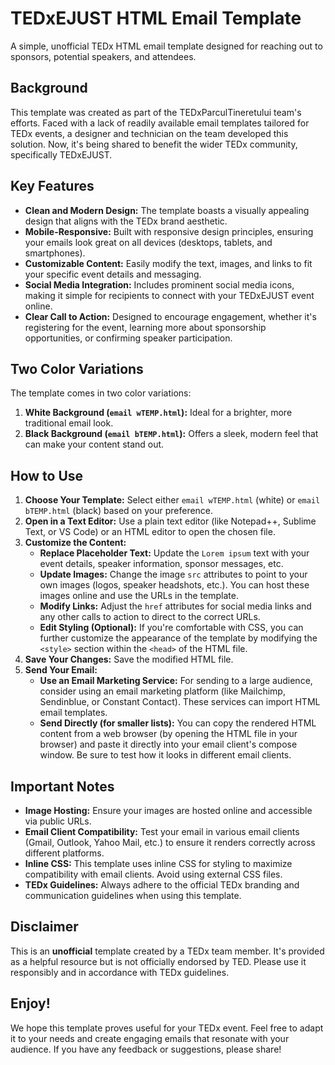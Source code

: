 # TEDxEJUST HTML Email Template

A simple, unofficial TEDx HTML email template designed for reaching out to sponsors, potential speakers, and attendees.

## Background

This template was created as part of the TEDxParculTineretului team's efforts. Faced with a lack of readily available email templates tailored for TEDx events, a designer and technician on the team developed this solution. Now, it's being shared to benefit the wider TEDx community, specifically TEDxEJUST.

## Key Features

*   **Clean and Modern Design:** The template boasts a visually appealing design that aligns with the TEDx brand aesthetic.
*   **Mobile-Responsive:**  Built with responsive design principles, ensuring your emails look great on all devices (desktops, tablets, and smartphones).
*   **Customizable Content:** Easily modify the text, images, and links to fit your specific event details and messaging.
*   **Social Media Integration:** Includes prominent social media icons, making it simple for recipients to connect with your TEDxEJUST event online.
*   **Clear Call to Action:** Designed to encourage engagement, whether it's registering for the event, learning more about sponsorship opportunities, or confirming speaker participation.

## Two Color Variations

The template comes in two color variations:

1. **White Background (`email wTEMP.html`):** Ideal for a brighter, more traditional email look.
2. **Black Background (`email bTEMP.html`):** Offers a sleek, modern feel that can make your content stand out.

## How to Use

1. **Choose Your Template:** Select either `email wTEMP.html` (white) or `email bTEMP.html` (black) based on your preference.
2. **Open in a Text Editor:** Use a plain text editor (like Notepad++, Sublime Text, or VS Code) or an HTML editor to open the chosen file.
3. **Customize the Content:**
    *   **Replace Placeholder Text:** Update the `Lorem ipsum` text with your event details, speaker information, sponsor messages, etc.
    *   **Update Images:** Change the image `src` attributes to point to your own images (logos, speaker headshots, etc.). You can host these images online and use the URLs in the template.
    *   **Modify Links:** Adjust the `href` attributes for social media links and any other calls to action to direct to the correct URLs.
    *   **Edit Styling (Optional):** If you're comfortable with CSS, you can further customize the appearance of the template by modifying the `<style>` section within the `<head>` of the HTML file.
4. **Save Your Changes:** Save the modified HTML file.
5. **Send Your Email:**
    *   **Use an Email Marketing Service:** For sending to a large audience, consider using an email marketing platform (like Mailchimp, Sendinblue, or Constant Contact). These services can import HTML email templates.
    *   **Send Directly (for smaller lists):**  You can copy the rendered HTML content from a web browser (by opening the HTML file in your browser) and paste it directly into your email client's compose window. Be sure to test how it looks in different email clients.

## Important Notes

*   **Image Hosting:** Ensure your images are hosted online and accessible via public URLs.
*   **Email Client Compatibility:** Test your email in various email clients (Gmail, Outlook, Yahoo Mail, etc.) to ensure it renders correctly across different platforms.
*   **Inline CSS:** This template uses inline CSS for styling to maximize compatibility with email clients. Avoid using external CSS files.
*   **TEDx Guidelines:** Always adhere to the official TEDx branding and communication guidelines when using this template.

## Disclaimer

This is an **unofficial** template created by a TEDx team member. It's provided as a helpful resource but is not officially endorsed by TED. Please use it responsibly and in accordance with TEDx guidelines.

## Enjoy!

We hope this template proves useful for your TEDx event. Feel free to adapt it to your needs and create engaging emails that resonate with your audience. If you have any feedback or suggestions, please share!
